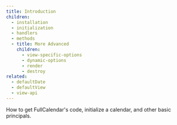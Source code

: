 ```yaml
---
title: Introduction
children:
  - installation
  - initialization
  - handlers
  - methods
  - title: More Advanced
    children:
      - view-specific-options
      - dynamic-options
      - render
      - destroy
related:
  - defaultDate
  - defaultView
  - view-api
---
```


How to get FullCalendar's code, initialize a calendar, and other basic principals.
